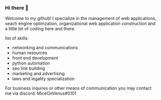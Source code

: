 ### Hi there 👋

Welcome to my github! I specialize in the management of web applications, seach engine optimzation, organizational web application construction and a little bit of coding 
here and there.

list of skills:

- networking and communications
- human resources
- front end development
- python automation
- seo link building
- marketing and advertising
- laws and legality specialization

For business inquires or other means of communication you may contact me via discord: MiceOnVenus#0101
